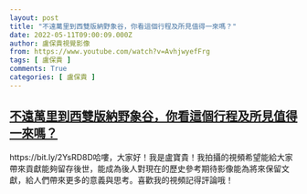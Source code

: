 ```yaml
---
layout: post
title: "不遠萬里到西雙版納野象谷，你看這個行程及所見值得一來嗎？"
date: 2022-05-11T09:00:09.000Z
author: 盧保貴視覺影像
from: https://www.youtube.com/watch?v=AvhjwyefFrg
tags: [ 盧保貴 ]
comments: True
categories: [ 盧保貴 ]
---
```

<!--1652259609000-->
[不遠萬里到西雙版納野象谷，你看這個行程及所見值得一來嗎？](https://www.youtube.com/watch?v=AvhjwyefFrg)
------

<div>
https://bit.ly/2YsRD8D哈嘍，大家好！我是盧寶貴！我拍攝的視頻希望能給大家帶來貢獻能夠留存後世，能成為後人對現在的歷史參考期待影像能為將來保留文獻，給人們帶來更多的意義與思考。喜歡我的視頻記得評論哦！
</div>
